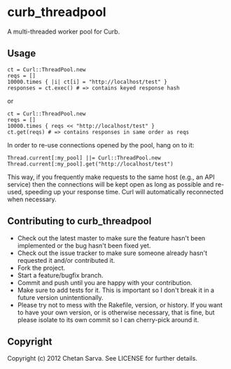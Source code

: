 # curb_threadpool

A multi-threaded worker pool for Curb.

## Usage

    ct = Curl::ThreadPool.new
    reqs = []
    10000.times { |i| ct[i] = "http://localhost/test" }
    responses = ct.exec() # => contains keyed response hash

or

    ct = Curl::ThreadPool.new
    reqs = []
    10000.times { reqs << "http://localhost/test" }
    ct.get(reqs) # => contains responses in same order as reqs

In order to re-use connections opened by the pool, hang on to it:

    Thread.current[:my_pool] ||= Curl::ThreadPool.new
    Thread.current[:my_pool].get("http://localhost/test")

This way, if you frequently make requests to the same host (e.g., an API
service) then the connections will be kept open as long as possible and
re-used, speeding up your response time. Curl will automatically
reconnected when necessary.

## Contributing to curb_threadpool

* Check out the latest master to make sure the feature hasn't been implemented or the bug hasn't been fixed yet.
* Check out the issue tracker to make sure someone already hasn't requested it and/or contributed it.
* Fork the project.
* Start a feature/bugfix branch.
* Commit and push until you are happy with your contribution.
* Make sure to add tests for it. This is important so I don't break it in a future version unintentionally.
* Please try not to mess with the Rakefile, version, or history. If you want to have your own version, or is otherwise necessary, that is fine, but please isolate to its own commit so I can cherry-pick around it.

## Copyright

Copyright (c) 2012 Chetan Sarva. See LICENSE for further details.
